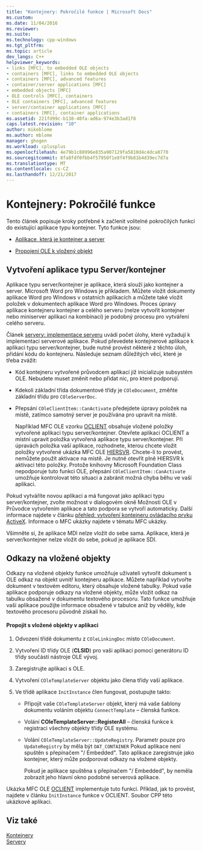 ```yaml
---
title: "Kontejnery: Pokročilé funkce | Microsoft Docs"
ms.custom: 
ms.date: 11/04/2016
ms.reviewer: 
ms.suite: 
ms.technology: cpp-windows
ms.tgt_pltfrm: 
ms.topic: article
dev_langs: C++
helpviewer_keywords:
- links [MFC], to embedded OLE objects
- containers [MFC], links to embedded OLE objects
- containers [MFC], advanced features
- container/server applications [MFC]
- embedded objects [MFC]
- OLE controls [MFC], containers
- OLE containers [MFC], advanced features
- server/container applications [MFC]
- containers [MFC], container applications
ms.assetid: 221fd99c-b138-40fa-ad6a-974e3b3ad1f8
caps.latest.revision: "10"
author: mikeblome
ms.author: mblome
manager: ghogen
ms.workload: cplusplus
ms.openlocfilehash: 4e79b1c88996e835a907129fa5810d4c4dca0770
ms.sourcegitcommit: 8fa8fdf0fbb4f57950f1e8f4f9b81b4d39ec7d7a
ms.translationtype: MT
ms.contentlocale: cs-CZ
ms.lasthandoff: 12/21/2017
---
```

# <a name="containers-advanced-features"></a>Kontejnery: Pokročilé funkce
Tento článek popisuje kroky potřebné k začlenit volitelné pokročilých funkcí do existující aplikace typu kontejner. Tyto funkce jsou:  
  
-   [Aplikace, která je kontejner a server](#_core_creating_a_container_server_application)  
  
-   [Propojení OLE k vložený objekt](#_core_links_to_embedded_objects)  
  
##  <a name="_core_creating_a_container_server_application"></a>Vytvoření aplikace typu Server/kontejner  
 Aplikace typu server/kontejner je aplikace, která slouží jako kontejner a server. Microsoft Word pro Windows je příkladem. Můžete vložit dokumenty aplikace Word pro Windows v ostatních aplikacích a můžete také vložit položek v dokumentech aplikace Word pro Windows. Proces úpravy aplikace kontejneru kontejner a celého serveru (nelze vytvořit kontejner nebo miniserver aplikaci na kombinaci) je podobný procesu pro vytváření celého serveru.  
  
 Článek [servery: implementace serveru](../mfc/servers-implementing-a-server.md) uvádí počet úlohy, které vyžadují k implementaci serverové aplikace. Pokud převedete kontejnerové aplikace k aplikaci typu server/kontejner, bude nutné provést některé z těchto úloh, přidání kódu do kontejneru. Následuje seznam důležitých věcí, které je třeba zvážit:  
  
-   Kód kontejneru vytvořené průvodcem aplikací již inicializuje subsystém OLE. Nebudete muset změnit nebo přidat nic, pro které podporují.  
  
-   Kdekoli základní třída dokumentové třídy je `COleDocument`, změňte základní třídu pro `COleServerDoc`.  
  
-   Přepsání `COleClientItem::CanActivate` předejdete úpravy položek na místě, zatímco samotný server je používána pro upravit na místě.  
  
     Například MFC OLE vzorku [OCLIENT](../visual-cpp-samples.md) obsahuje vložené položky vytvořené aplikaci typu server/kontejner. Otevřete aplikaci OCLIENT a místní upravit položka vytvořená aplikace typu server/kontejner. Při úpravách položka vaší aplikace, rozhodnete, kterou chcete vložit položky vytvořené ukázka MFC OLE [HIERSVR](../visual-cpp-samples.md). Chcete-li to provést, nemůžete použít aktivace na místě. Je nutné otevřít plně HIERSVR k aktivaci této položky. Protože knihovny Microsoft Foundation Class nepodporuje tuto funkci OLE, přepsání `COleClientItem::CanActivate` umožňuje kontrolovat této situaci a zabránit možná chyba běhu ve vaší aplikaci.  
  
 Pokud vytváříte novou aplikaci a má fungovat jako aplikaci typu server/kontejner, zvolte možnost v dialogovém okně Možnosti OLE v Průvodce vytvořením aplikace a tato podpora se vytvoří automaticky. Další informace najdete v článku [přehled: vytvoření kontejneru ovládacího prvku ActiveX](../mfc/reference/creating-an-mfc-activex-control-container.md). Informace o MFC ukázky najdete v tématu MFC ukázky.  
  
 Všimněte si, že aplikace MDI nelze vložit do sebe sama. Aplikace, která je server/kontejner nelze vložit do sebe, pokud je aplikace SDI.  
  
##  <a name="_core_links_to_embedded_objects"></a>Odkazy na vložené objekty  
 Odkazy na vložené objekty funkce umožňuje uživateli vytvořit dokument s OLE odkaz na objekt uvnitř kontejneru aplikace. Můžete například vytvořte dokument v textovém editoru, který obsahuje vložené tabulky. Pokud vaše aplikace podporuje odkazy na vložené objekty, může vložit odkaz na tabulku obsažené v dokumentu textového procesoru. Tato funkce umožňuje vaší aplikace použijte informace obsažené v tabulce aniž by věděly, kde textového procesoru původně získali ho.  
  
#### <a name="to-link-to-embedded-objects-in-your-application"></a>Propojit s vložené objekty v aplikaci  
  
1.  Odvození třídě dokumentu z `COleLinkingDoc` místo `COleDocument`.  
  
2.  Vytvoření ID třídy OLE (**CLSID**) pro vaši aplikaci pomocí generátoru ID třídy součástí nástroje OLE vývoj.  
  
3.  Zaregistrujte aplikaci s OLE.  
  
4.  Vytvoření `COleTemplateServer` objektu jako člena třídy vaší aplikace.  
  
5.  Ve třídě aplikace `InitInstance` člen fungovat, postupujte takto:  
  
    -   Připojit vaše `COleTemplateServer` objekt, který má vaše šablony dokumentu voláním objektu `ConnectTemplate` – členská funkce.  
  
    -   Volání **COleTemplateServer::RegisterAll** – členská funkce k registraci všechny objekty třídy OLE systému.  
  
    -   Volání `COleTemplateServer::UpdateRegistry`. Parametr pouze pro `UpdateRegistry` by měla být `OAT_CONTAINER` Pokud aplikace není spuštěn s přepínačem "/ Embedded". Tato aplikace zaregistruje jako kontejner, který může podporovat odkazy na vložené objekty.  
  
         Pokud je aplikace spuštěna s přepínačem "/ Embedded", by neměla zobrazit jeho hlavní okno podobné serverová aplikace.  
  
 Ukázka MFC OLE [OCLIENT](../visual-cpp-samples.md) implementuje tuto funkci. Příklad, jak to provést, najdete v článku `InitInstance` funkce v OCLIENT. Soubor CPP této ukázkové aplikaci.  
  
## <a name="see-also"></a>Viz také  
 [Kontejnery](../mfc/containers.md)   
 [Servery](../mfc/servers.md)

